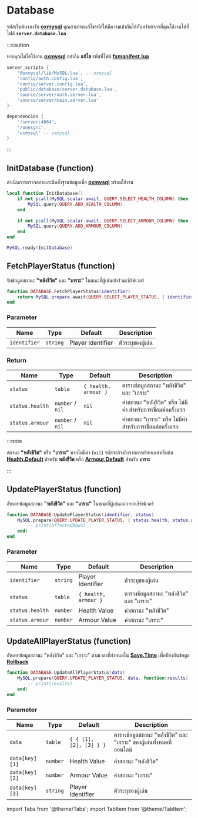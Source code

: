 # Database

รหัสเริ่มต้นรองรับ **[oxmysql](https://github.com/overextended/oxmysql)** คุณสามารถแก้ไขรหัสให้มีความเข้ากันได้กับทรัพยากรที่คุณใช้งานได้ที่ไฟล์ **`server.database.lua`**

:::caution

หากคุณไม่ได้ใช้งาน **[oxmysql](https://github.com/overextended/oxmysql)** อย่าลืม **แก้ไข** รหัสที่ไฟล์ **[fxmanifest.lua](https://docs.fivem.net/docs/scripting-reference/resource-manifest/resource-manifest/)**

<Tabs>
<TabItem value="server_scripts" label="server_scripts">

```lua
server_scripts {
    '@oxmysql/lib/MySQL.lua', -- oxmysql
    'config/auth.config.lua',
    'config/server.config.lua',
    'public/database/server.database.lua',
    'source/server/auth.server.lua',
    'source/server/main.server.lua'
}
```

</TabItem>
<TabItem value="dependencies" label="dependencies">

```lua
dependencies {
    '/server:4664',
    '/onesync',
    'oxmysql' -- oxmysql
}
```

</TabItem>
</Tabs>

:::

## InitDatabase (function)

ดำเนินการตรวจสอบและติดตั้งฐานข้อมูลเมื่อ **[oxmysql](https://github.com/overextended/oxmysql)** พร้อมใช้งาน

```lua title="บรรทัดที่ 16"
local function InitDatabase()
    if not pcall(MySQL.scalar.await, QUERY.SELECT_HEALTH_COLUMN) then
        MySQL.query(QUERY.ADD_HEALTH_COLUMN)
    end
    
    if not pcall(MySQL.scalar.await, QUERY.SELECT_ARMOUR_COLUMN) then
        MySQL.query(QUERY.ADD_ARMOUR_COLUMN)
    end
end

MySQL.ready(InitDatabase)
```

## FetchPlayerStatus (function)

รับข้อมูลสถานะ **"พลังชีวิต"** และ **"เกราะ"** ในขณะที่ผู้เล่นเข้าร่วมเซิร์ฟเวอร์

```lua title="บรรทัดที่ 31"
function DATABASE.FetchPlayerStatus(identifier)
    return MySQL.prepare.await(QUERY.SELECT_PLAYER_STATUS, { identifier })
end
```

### Parameter

| Name                         | Type               | Default            | Description                                                
|------------------------------|--------------------|--------------------|----------------------------------------------------------------------
| `identifier`                 | `string`           | Player Identifier  | ตัวระบุของผู้เล่น

### Return

| Name                         | Type               | Default                                | Description                                                
|------------------------------|--------------------|----------------------------------------|--------------------------------------------------
| `status`                     | `table`            | `{ health, armour }`                   | ตารางข้อมูลสถานะ "พลังชีวิต" และ "เกราะ"
| `status.health`              | `number` / `nil`   | `nil`                                  | ค่าสถานะ "พลังชีวิต" หรือ ไม่มีค่า สำหรับการเชื่อมต่อครั้งแรก
| `status.armour`              | `number` / `nil`   | `nil`                                  | ค่าสถานะ "เกราะ" หรือ ไม่มีค่า สำหรับการเชื่อมต่อครั้งแรก

:::note

สถานะ **"พลังชีวิต"** หรือ **"เกราะ"** หากไม่มีค่า (`nil`) รหัสจะอ้างอิงจากการกำหนดค่าเริ่มต้น **[Health.Default](../config/client.md#healthdefault)** สำหรับ **พลังชีวิต** หรือ **[Armour.Default](../config/client.md#armourdefault)** สำหรับ **เกราะ**

:::

## UpdatePlayerStatus (function)

อัพเดทข้อมูลสถานะ **"พลังชีวิต"** และ **"เกราะ"** ในขณะที่ผู้เล่นออกจากเซิร์ฟเวอร์

```lua title="บรรทัดที่ 39"
function DATABASE.UpdatePlayerStatus(identifier, status)
    MySQL.prepare(QUERY.UPDATE_PLAYER_STATUS, { status.health, status.armour, identifier }, function(affectedRows)
        -- print(affectedRows)
    end)
end
```

### Parameter

| Name                         | Type               | Default                                      | Description                                                
|------------------------------|--------------------|----------------------------------------------|--------------------------------------------------
| `identifier`                 | `string`           | Player Identifier                            | ตัวระบุของผู้เล่น
| `status`                     | `table`            | `{ health, armour }`                         | ตารางข้อมูลสถานะ "พลังชีวิต" และ "เกราะ"
| `status.health`              | `number`           | Health Value                                 | ค่าสถานะ "พลังชีวิต"
| `status.armour`              | `number`           | Armour Value                                 | ค่าสถานะ "เกราะ"

## UpdateAllPlayerStatus (function)

อัพเดทข้อมูลสถานะ "พลังชีวิต" และ "เกราะ" ตามเวลาที่กำหนดใน **[Save.Time](../config/server.md#savetime)** เพื่อป้องกันข้อมูล **[Rollback](https://en.wikipedia.org/wiki/Rollback_(data_management))**

```lua title="บรรทัดที่ 48"
function DATABASE.UpdateAllPlayerStatus(data)
    MySQL.prepare(QUERY.UPDATE_PLAYER_STATUS, data, function(results)
        -- print(results)
    end)
end
```

### Parameter

| Name                         | Type               | Default                                      | Description                                                
|------------------------------|--------------------|----------------------------------------------|-----------------------------------------------------------
| `data`                       | `table`            | `{ { [1], [2], [3] } }`                      | ตารางข้อมูลสถานะ "พลังชีวิต" และ "เกราะ" ของผู้เล่นทั้งหมดที่ออนไลน์
| `data[key][1]`               | `number`           | Health Value                                 | ค่าสถานะ "พลังชีวิต"
| `data[key][2]`               | `number`           | Armour Value                                 | ค่าสถานะ "เกราะ"
| `data[key][3]`               | `string`           | Player Identifier                            | ตัวระบุของผู้เล่น

import Tabs from '@theme/Tabs';
import TabItem from '@theme/TabItem';
